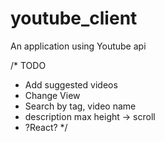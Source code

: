 # youtube_client
An application using Youtube api


/* TODO
 - Add suggested videos
 - Change View
 - Search by tag, video name
 - description max height -> scroll
 - ?React?
*/